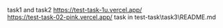 task1 and task2
https://test-task-1u.vercel.app/  
https://test-task-02-pink.vercel.app/
task in test-task\task3\README.md
